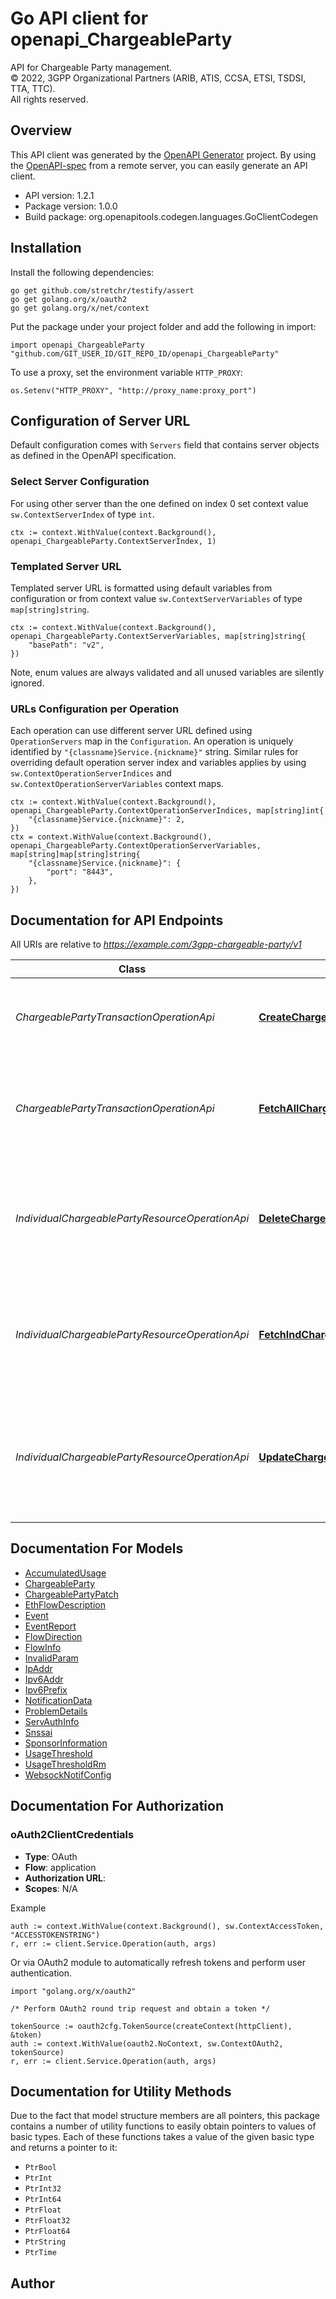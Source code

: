 # Go API client for openapi_ChargeableParty

API for Chargeable Party management.  
© 2022, 3GPP Organizational Partners (ARIB, ATIS, CCSA, ETSI, TSDSI, TTA, TTC).  
All rights reserved.


## Overview
This API client was generated by the [OpenAPI Generator](https://openapi-generator.tech) project.  By using the [OpenAPI-spec](https://www.openapis.org/) from a remote server, you can easily generate an API client.

- API version: 1.2.1
- Package version: 1.0.0
- Build package: org.openapitools.codegen.languages.GoClientCodegen

## Installation

Install the following dependencies:

```shell
go get github.com/stretchr/testify/assert
go get golang.org/x/oauth2
go get golang.org/x/net/context
```

Put the package under your project folder and add the following in import:

```golang
import openapi_ChargeableParty "github.com/GIT_USER_ID/GIT_REPO_ID/openapi_ChargeableParty"
```

To use a proxy, set the environment variable `HTTP_PROXY`:

```golang
os.Setenv("HTTP_PROXY", "http://proxy_name:proxy_port")
```

## Configuration of Server URL

Default configuration comes with `Servers` field that contains server objects as defined in the OpenAPI specification.

### Select Server Configuration

For using other server than the one defined on index 0 set context value `sw.ContextServerIndex` of type `int`.

```golang
ctx := context.WithValue(context.Background(), openapi_ChargeableParty.ContextServerIndex, 1)
```

### Templated Server URL

Templated server URL is formatted using default variables from configuration or from context value `sw.ContextServerVariables` of type `map[string]string`.

```golang
ctx := context.WithValue(context.Background(), openapi_ChargeableParty.ContextServerVariables, map[string]string{
	"basePath": "v2",
})
```

Note, enum values are always validated and all unused variables are silently ignored.

### URLs Configuration per Operation

Each operation can use different server URL defined using `OperationServers` map in the `Configuration`.
An operation is uniquely identified by `"{classname}Service.{nickname}"` string.
Similar rules for overriding default operation server index and variables applies by using `sw.ContextOperationServerIndices` and `sw.ContextOperationServerVariables` context maps.

```golang
ctx := context.WithValue(context.Background(), openapi_ChargeableParty.ContextOperationServerIndices, map[string]int{
	"{classname}Service.{nickname}": 2,
})
ctx = context.WithValue(context.Background(), openapi_ChargeableParty.ContextOperationServerVariables, map[string]map[string]string{
	"{classname}Service.{nickname}": {
		"port": "8443",
	},
})
```

## Documentation for API Endpoints

All URIs are relative to *https://example.com/3gpp-chargeable-party/v1*

Class | Method | HTTP request | Description
------------ | ------------- | ------------- | -------------
*ChargeablePartyTransactionOperationApi* | [**CreateChargeablePartyTransaction**](docs/ChargeablePartyTransactionOperationApi.md#createchargeablepartytransaction) | **Post** /{scsAsId}/transactions | Create a new chargeable party transaction resource.
*ChargeablePartyTransactionOperationApi* | [**FetchAllChargeablePartyTransactions**](docs/ChargeablePartyTransactionOperationApi.md#fetchallchargeablepartytransactions) | **Get** /{scsAsId}/transactions | Read all or queried chargeable party transaction resources for a given SCS/AS.
*IndividualChargeablePartyResourceOperationApi* | [**DeleteChargeablePartyTransaction**](docs/IndividualChargeablePartyResourceOperationApi.md#deletechargeablepartytransaction) | **Delete** /{scsAsId}/transactions/{transactionId} | Deletes a chargeable party resource for a given SCS/AS and a transcation Id.
*IndividualChargeablePartyResourceOperationApi* | [**FetchIndChargeablePartyTransaction**](docs/IndividualChargeablePartyResourceOperationApi.md#fetchindchargeablepartytransaction) | **Get** /{scsAsId}/transactions/{transactionId} | Read a chargeable party resource for a given SCS/AS and a transaction Id.
*IndividualChargeablePartyResourceOperationApi* | [**UpdateChargeablePartyTransaction**](docs/IndividualChargeablePartyResourceOperationApi.md#updatechargeablepartytransaction) | **Patch** /{scsAsId}/transactions/{transactionId} | Updates a existing chargeable party resource for a given SCS/AS and transaction Id.


## Documentation For Models

 - [AccumulatedUsage](docs/AccumulatedUsage.md)
 - [ChargeableParty](docs/ChargeableParty.md)
 - [ChargeablePartyPatch](docs/ChargeablePartyPatch.md)
 - [EthFlowDescription](docs/EthFlowDescription.md)
 - [Event](docs/Event.md)
 - [EventReport](docs/EventReport.md)
 - [FlowDirection](docs/FlowDirection.md)
 - [FlowInfo](docs/FlowInfo.md)
 - [InvalidParam](docs/InvalidParam.md)
 - [IpAddr](docs/IpAddr.md)
 - [Ipv6Addr](docs/Ipv6Addr.md)
 - [Ipv6Prefix](docs/Ipv6Prefix.md)
 - [NotificationData](docs/NotificationData.md)
 - [ProblemDetails](docs/ProblemDetails.md)
 - [ServAuthInfo](docs/ServAuthInfo.md)
 - [Snssai](docs/Snssai.md)
 - [SponsorInformation](docs/SponsorInformation.md)
 - [UsageThreshold](docs/UsageThreshold.md)
 - [UsageThresholdRm](docs/UsageThresholdRm.md)
 - [WebsockNotifConfig](docs/WebsockNotifConfig.md)


## Documentation For Authorization



### oAuth2ClientCredentials


- **Type**: OAuth
- **Flow**: application
- **Authorization URL**: 
- **Scopes**: N/A

Example

```golang
auth := context.WithValue(context.Background(), sw.ContextAccessToken, "ACCESSTOKENSTRING")
r, err := client.Service.Operation(auth, args)
```

Or via OAuth2 module to automatically refresh tokens and perform user authentication.

```golang
import "golang.org/x/oauth2"

/* Perform OAuth2 round trip request and obtain a token */

tokenSource := oauth2cfg.TokenSource(createContext(httpClient), &token)
auth := context.WithValue(oauth2.NoContext, sw.ContextOAuth2, tokenSource)
r, err := client.Service.Operation(auth, args)
```


## Documentation for Utility Methods

Due to the fact that model structure members are all pointers, this package contains
a number of utility functions to easily obtain pointers to values of basic types.
Each of these functions takes a value of the given basic type and returns a pointer to it:

* `PtrBool`
* `PtrInt`
* `PtrInt32`
* `PtrInt64`
* `PtrFloat`
* `PtrFloat32`
* `PtrFloat64`
* `PtrString`
* `PtrTime`

## Author



